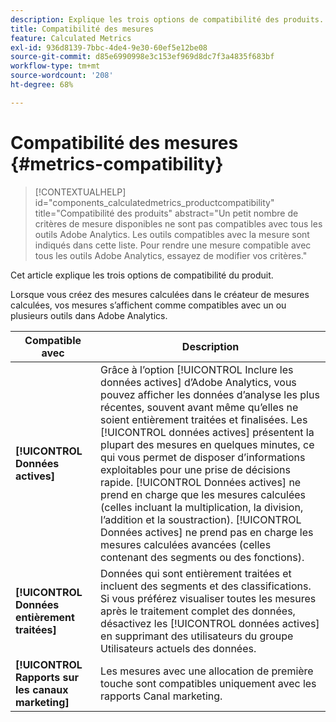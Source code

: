 ```yaml
---
description: Explique les trois options de compatibilité des produits.
title: Compatibilité des mesures
feature: Calculated Metrics
exl-id: 936d8139-7bbc-4de4-9e30-60ef5e12be08
source-git-commit: d85e6990998e3c153ef969d8dc7f3a4835f683bf
workflow-type: tm+mt
source-wordcount: '208'
ht-degree: 68%

---
```


# Compatibilité des mesures {#metrics-compatibility}

>[!CONTEXTUALHELP]
>id="components_calculatedmetrics_productcompatibility"
>title="Compatibilité des produits"
>abstract="Un petit nombre de critères de mesure disponibles ne sont pas compatibles avec tous les outils Adobe Analytics. Les outils compatibles avec la mesure sont indiqués dans cette liste. Pour rendre une mesure compatible avec tous les outils Adobe Analytics, essayez de modifier vos critères."

Cet article explique les trois options de compatibilité du produit.

Lorsque vous créez des mesures calculées dans le créateur de mesures calculées, vos mesures s’affichent comme compatibles avec un ou plusieurs outils dans Adobe Analytics.


| Compatible avec | Description |
| --- | --- |
| **[!UICONTROL Données actives]** | Grâce à l’option [!UICONTROL Inclure les données actives] d’Adobe Analytics, vous pouvez afficher les données d’analyse les plus récentes, souvent avant même qu’elles ne soient entièrement traitées et finalisées. Les [!UICONTROL données actives] présentent la plupart des mesures en quelques minutes, ce qui vous permet de disposer d’informations exploitables pour une prise de décisions rapide. [!UICONTROL Données actives] ne prend en charge que les mesures calculées (celles incluant la multiplication, la division, l’addition et la soustraction). [!UICONTROL Données actives] ne prend pas en charge les mesures calculées avancées (celles contenant des segments ou des fonctions). |
| **[!UICONTROL Données entièrement traitées]** | Données qui sont entièrement traitées et incluent des segments et des classifications. Si vous préférez visualiser toutes les mesures après le traitement complet des données, désactivez les [!UICONTROL données actives] en supprimant des utilisateurs du groupe Utilisateurs actuels des données. |
| **[!UICONTROL Rapports sur les canaux marketing]** | Les mesures avec une allocation de première touche sont compatibles uniquement avec les rapports Canal marketing. |
